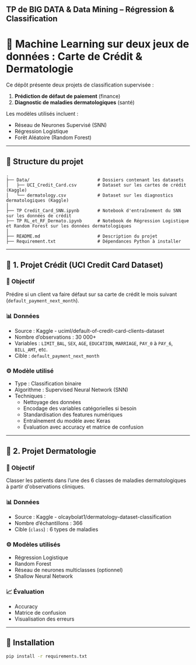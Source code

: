 ## TP de BIG DATA & Data Mining – Régression & Classification
# 🧠 Machine Learning sur deux jeux de données : Carte de Crédit & Dermatologie

Ce dépôt présente deux projets de classification supervisée :

1. **Prédiction de défaut de paiement** (finance)
2. **Diagnostic de maladies dermatologiques** (santé)

Les modèles utilisés incluent :
- Réseau de Neurones Supervisé (SNN)
- Régression Logistique
- Forêt Aléatoire (Random Forest)

---

## 📁 Structure du projet
```
.
├── Data/                          # Dossiers contenant les datasets
│   ├── UCI_Credit_Card.csv        # Dataset sur les cartes de crédit (Kaggle)
│   └── dermatology.csv            # Dataset sur les diagnostics dermatologiques (Kaggle)
│
├── TP Credit_Card_SNN.ipynb       # Notebook d'entraînement du SNN sur les données de crédit
├── TP RL_et_RF_Dermato.ipynb      # Notebook de Régression Logistique et Random Forest sur les données dermatologiques
│
├── README.md                      # Description du projet
├── Requirement.txt                # Dépendances Python à installer

``` 
---

## 📌 1. Projet Crédit (UCI Credit Card Dataset)

### 🎯 Objectif
Prédire si un client va faire défaut sur sa carte de crédit le mois suivant (`default_payment_next_month`).

### 📊 Données
- Source : Kaggle - uciml/default-of-credit-card-clients-dataset
- Nombre d’observations : 30 000+
- Variables : `LIMIT_BAL`, `SEX`, `AGE`, `EDUCATION`, `MARRIAGE`, `PAY_0` à `PAY_6`, `BILL_AMT`, etc.
- Cible : `default_payment_next_month`

### ⚙️ Modèle utilisé
- Type : Classification binaire
- Algorithme : Supervised Neural Network (SNN)
- Techniques :
  - Nettoyage des données
  - Encodage des variables catégorielles si besoin
  - Standardisation des features numériques
  - Entraînement du modèle avec Keras
  - Évaluation avec accuracy et matrice de confusion

---

## 📌 2. Projet Dermatologie

### 🎯 Objectif
Classer les patients dans l’une des 6 classes de maladies dermatologiques à partir d'observations cliniques.

### 📊 Données
- Source : Kaggle - olcaybolat1/dermatology-dataset-classification
- Nombre d’échantillons : 366
- Cible (`class`) : 6 types de maladies

### ⚙️ Modèles utilisés
- Régression Logistique
- Random Forest
- Réseau de neurones multiclasses (optionnel)
- Shallow Neural Network

### 📈 Évaluation
- Accuracy
- Matrice de confusion
- Visualisation des erreurs

---

## 🚀 Installation

```bash
pip install -r requirements.txt
